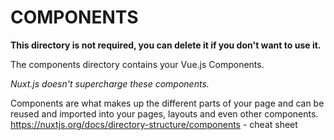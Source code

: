 # COMPONENTS

**This directory is not required, you can delete it if you don't want to use it.**

The components directory contains your Vue.js Components.

_Nuxt.js doesn't supercharge these components._

Components are what makes up the different parts of your page and can be reused and imported into your pages, layouts and even other components.
https://nuxtjs.org/docs/directory-structure/components - cheat sheet
